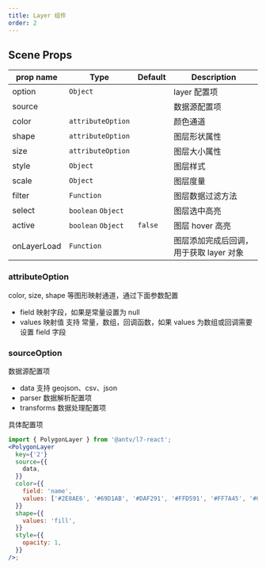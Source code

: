 ```yaml
---
title: Layer 组件
order: 2
---
```


## Scene Props

| prop name   | Type               | Default | Description                             |
| ----------- | ------------------ | ------- | --------------------------------------- |
| option      | `Object`           |         | layer 配置项                            |
| source      |                    |         | 数据源配置项                            |
| color       | `attributeOption`  |         | 颜色通道                                |
| shape       | `attributeOption`  |         | 图层形状属性                            |
| size        | `attributeOption`  |         | 图层大小属性                            |
| style       | `Object`           |         | 图层样式                                |
| scale       | `Object`           |         | 图层度量                                |
| filter      | `Function`         |         | 图层数据过滤方法                        |
| select      | `boolean` `Object` |         | 图层选中高亮                            |
| active      | `boolean` `Object` | `false` | 图层 hover 高亮                         |
| onLayerLoad | `Function`         |         | 图层添加完成后回调，用于获取 layer 对象 |

### attributeOption

color, size, shape 等图形映射通道，通过下面参数配置

- field 映射字段，如果是常量设置为 null
- values 映射值 支持 常量，数组，回调函数，如果 values 为数组或回调需要设置 field 字段

### sourceOption

数据源配置项

- data 支持 geojson、csv、json
- parser 数据解析配置项
- transforms 数据处理配置项

具体配置项

```jsx
import { PolygonLayer } from '@antv/l7-react';
<PolygonLayer
  key={'2'}
  source={{
    data,
  }}
  color={{
    field: 'name',
    values: ['#2E8AE6', '#69D1AB', '#DAF291', '#FFD591', '#FF7A45', '#CF1D49'],
  }}
  shape={{
    values: 'fill',
  }}
  style={{
    opacity: 1,
  }}
/>;
```
